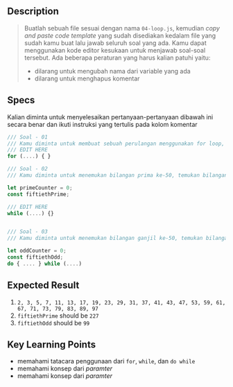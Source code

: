 ## Description
> Buatlah sebuah file sesuai dengan nama `04-loop.js`, kemudian *copy and paste code template* yang sudah disediakan kedalam file yang sudah kamu buat lalu jawab seluruh soal yang ada. Kamu dapat menggunakan kode editor kesukaan untuk menjawab soal-soal tersebut. Ada beberapa peraturan yang harus kalian patuhi yaitu:
> - dilarang untuk mengubah nama dari variable yang ada
> - dilarang untuk menghapus komentar

## Specs
Kalian diminta untuk menyelesaikan pertanyaan-pertanyaan dibawah ini secara benar dan ikuti instruksi yang tertulis pada kolom komentar

```Javascript
/// Soal - 01
/// Kamu diminta untuk membuat sebuah perulangan menggunakan for loop, untuk mencetak angka prima dari 1 ~ 100
/// EDIT HERE
for (....) { }

/// Soal - 02
/// Kamu diminta untuk menemukan bilangan prima ke-50, temukan bilangan tersebut menggunakan while loop

let primeCounter = 0;
const fiftiethPrime;

/// EDIT HERE
while (....) {}


/// Soal - 03
/// Kamu diminta untuk menemukan bilangan ganjil ke-50, temukan bilangan tersebut menggunakan do while loop

let oddCounter = 0;
const fiftiethOdd;
do { .... } while (....)

```

## Expected Result
1. `2, 3, 5, 7, 11, 13, 17, 19, 23, 29, 31, 37, 41, 43, 47, 53, 59, 61, 67, 71, 73, 79, 83, 89, 97`
2. `fiftiethPrime` should be `227`
3. `fiftiethOdd` should be `99`

## Key Learning Points
- memahami tatacara penggunaan dari `for`, `while`, dan `do while`
- memahami konsep dari *paramter*
- memahami konsep dari *paramter*